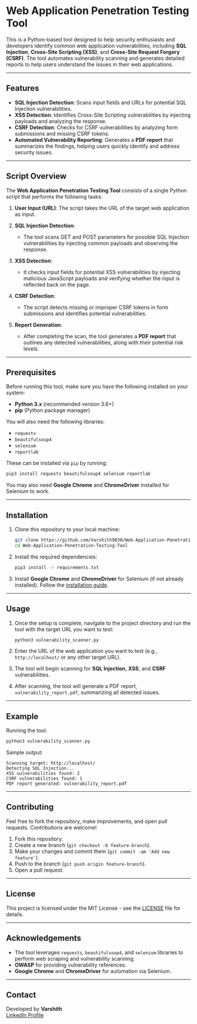 # Web Application Penetration Testing Tool

This is a Python-based tool designed to help security enthusiasts and developers identify common web application vulnerabilities, including **SQL Injection**, **Cross-Site Scripting (XSS)**, and **Cross-Site Request Forgery (CSRF)**. The tool automates vulnerability scanning and generates detailed reports to help users understand the issues in their web applications.

---

## Features

- **SQL Injection Detection**: Scans input fields and URLs for potential SQL Injection vulnerabilities.
- **XSS Detection**: Identifies Cross-Site Scripting vulnerabilities by injecting payloads and analyzing the response.
- **CSRF Detection**: Checks for CSRF vulnerabilities by analyzing form submissions and missing CSRF tokens.
- **Automated Vulnerability Reporting**: Generates a **PDF report** that summarizes the findings, helping users quickly identify and address security issues.

---

## Script Overview

The **Web Application Penetration Testing Tool** consists of a single Python script that performs the following tasks:

1. **User Input (URL)**: The script takes the URL of the target web application as input.
   
2. **SQL Injection Detection**:
   - The tool scans GET and POST parameters for possible SQL Injection vulnerabilities by injecting common payloads and observing the response.
   
3. **XSS Detection**:
   - It checks input fields for potential XSS vulnerabilities by injecting malicious JavaScript payloads and verifying whether the input is reflected back on the page.

4. **CSRF Detection**:
   - The script detects missing or improper CSRF tokens in form submissions and identifies potential vulnerabilities.

5. **Report Generation**:
   - After completing the scan, the tool generates a **PDF report** that outlines any detected vulnerabilities, along with their potential risk levels.

---

## Prerequisites

Before running this tool, make sure you have the following installed on your system:

- **Python 3.x** (recommended version 3.6+)
- **pip** (Python package manager)

You will also need the following libraries:

- `requests`
- `beautifulsoup4`
- `selenium`
- `reportlab`

These can be installed via `pip` by running:

```bash
pip3 install requests beautifulsoup4 selenium reportlab
```

You may also need **Google Chrome** and **ChromeDriver** installed for Selenium to work.

---

## Installation

1. Clone this repository to your local machine:

   ```bash
   git clone https://github.com/Varshith9030/Web-Application-Penetration-Testing-Tool.git
   cd Web-Application-Penetration-Testing-Tool
   ```

2. Install the required dependencies:

   ```bash
   pip3 install -r requirements.txt
   ```

3. Install **Google Chrome** and **ChromeDriver** for Selenium (if not already installed). Follow the [installation guide](https://www.selenium.dev/documentation/en/webdriver/driver_requirements/#chrome).

---

## Usage

1. Once the setup is complete, navigate to the project directory and run the tool with the target URL you want to test:

   ```bash
   python3 vulnerability_scanner.py
   ```

2. Enter the URL of the web application you want to test (e.g., `http://localhost/` or any other target URL).

3. The tool will begin scanning for **SQL Injection**, **XSS**, and **CSRF** vulnerabilities.

4. After scanning, the tool will generate a PDF report, `vulnerability_report.pdf`, summarizing all detected issues.

---

## Example

Running the tool:

```bash
python3 vulnerability_scanner.py
```

Sample output:

```
Scanning target: http://localhost/
Detecting SQL Injection...
XSS vulnerabilities found: 2
CSRF vulnerabilities found: 1
PDF report generated: vulnerability_report.pdf
```

---

## Contributing

Feel free to fork the repository, make improvements, and open pull requests. Contributions are welcome!

1. Fork this repository.
2. Create a new branch (`git checkout -b feature-branch`).
3. Make your changes and commit them (`git commit -am 'Add new feature'`).
4. Push to the branch (`git push origin feature-branch`).
5. Open a pull request.

---

## License

This project is licensed under the MIT License - see the [LICENSE](LICENSE) file for details.

---

## Acknowledgements

- The tool leverages `requests`, `beautifulsoup4`, and `selenium` libraries to perform web scraping and vulnerability scanning.
- **OWASP** for providing vulnerability references.
- **Google Chrome** and **ChromeDriver** for automation via Selenium.

---

## Contact

Developed by **Varshith**  
[LinkedIn Profile](https://www.linkedin.com/in/varshithbonagiri)

